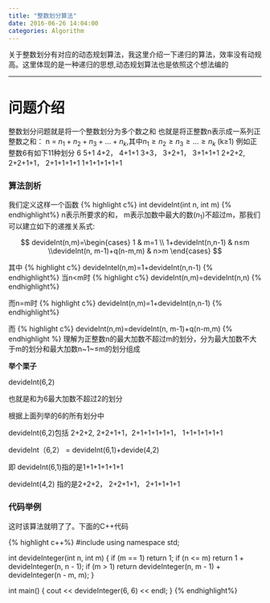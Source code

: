 ```yaml
---
title: "整数划分算法"
date: 2016-06-26 14:04:00
categories: Algorithm
---
```


关于整数划分有对应的动态规划算法，我这里介绍一下递归的算法，效率没有动规高。这里体现的是一种递归的思想,动态规划算法也是依照这个想法编的


----------------


# 问题介绍

整数划分问题就是将一个整数划分为多个数之和
也就是将正整数n表示成一系列正整数之和： n = $n_1 +n_2 + n_3 +...+n_k$,其中$n_1≥n_2≥n_3≥...≥n_k$ (k≥1)
例如正整数6有如下11种划分
6
5+1
4+2， 4+1+1
3+3， 3+2+1， 3+1+1+1
2+2+2, 2+2+1+1， 2+1+1+1+1
1+1+1+1+1+1

### 算法剖析

我们定义这样一个函数
{% highlight c%}
int devideInt(int n, int m)
{% endhighlight%}
n表示所要求的和， m表示加数中最大的数($n_1$)不超过m，那我们可以建立如下的递推关系式:

$$
devideInt(n,m)=\begin{cases} 1 & m=1 \\ 1+devideInt(n,n-1) & n≤m \\devideInt(n, m-1)+q(n-m,m) & n>m \end{cases}
$$

其中
{% highlight c%}
devideIntel(n,m)=1+devideInt(n,n-1)
{% endhighlight%}
当n<m时
{% highlight c%}
devideInt(n,m)=devideInt(n,n)
{% endhighlight%}

而n=m时 
{% highlight c%}
devideInt(n,m)=1+devideInt(n,n-1)
{% endhighlight%}

而
{% highlight c%}
devideInt(n,m)=devideInt(n, m-1)+q(n-m,m)
{% endhighlight %}
理解为正整数n的最大加数不超过m的划分，分为最大加数不大于m的划分和最大加数n~1~≤m的划分组成

**举个栗子**

devideInt(6,2)

也就是和为6最大加数不超过2的划分

根据上面列举的6的所有划分中

devideInt(6,2)包括 2+2+2, 2+2+1+1，2+1+1+1+1+1， 1+1+1+1+1+1

devideInt（6,2） = devideInt(6,1)+devide(4,2)

即
devideInt(6,1)指的是1+1+1+1+1+1

devideInt(4,2) 指的是2+2+2， 2+2+1+1， 2+1+1+1+1

### 代码举例
这时该算法就明了了。下面的C++代码

{% highlight c++%}
#include<iostream>
using namespace std;

int	devideInteger(int n, int m) {
	if (m == 1) return 1;
	if (n <= m) return 1 + devideInteger(n, n - 1);
	if (m > 1) return devideInteger(n, m - 1) + devideInteger(n - m, m);
}

int main() {
	cout << devideInteger(6, 6) << endl;
}
{% endhighlight%}